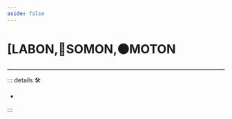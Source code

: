 ```yaml
---
aside: false
---
```

# <py>[<labor>LABON</labor>,🔷<soma>SOMON</soma>,🟠<motor>MOTON</motor>

---

<!-- =================================================== -->
<!-- =================================================== -->
<!-- =================================================== -->
<!-- =================================================== -->
<!-- =================================================== -->
::: details 🛠

-

:::